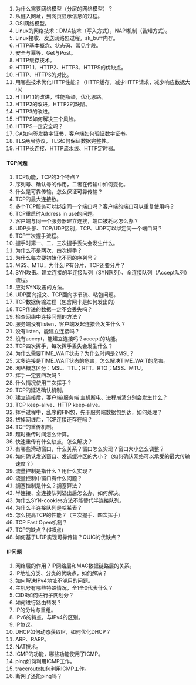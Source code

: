1. 为什么需要网络模型（分层的网络模型）？
2. 从键入网址，到网页显示信息的过程。
3. OSI网络模型。
4. Linux的网络技术：DMA技术（写入方式），NAPI机制（告知方式）。
5. Linux接收、发送网络包过程。sk_buff内存。
6. HTTP基本概念、状态码、常见字段。
7. 安全与幂等、Get与Post。
8. HTTP缓存技术。
9. HTTP1.1、HTTP2、HTTP3、HTTPS的优缺点。
10. HTTP、HTTPS的对比。
11. 用哪些技术优化HTTP性能？（HTTP缓存，减少HTTP请求，减少响应数据大小）
12. HTTP1.1的改进，性能瓶颈，优化思路。
13. HTTP2的改进，HTTP2的缺陷。
14. HTTP3的改进。
15. HTTPS如何解决三个风险。
16. HTTPS一定安全吗？
17. CA如何签发数字证书，客户端如何验证数字证书。
18. TLS两层协议，TLS如何保证数据完整性。
19. HTTP长连接、HTTP流水线、HTTP定时器。

#### TCP问题

1. TCP功能，TCP的3个特点？
2. 序列号、确认号的作用，二者在传输中如何变化。
3. 什么是可靠传输，怎么保证可靠传输？
4. TCP的最大连接数。
5. 多个TCP服务可以绑定同一个端口吗？客户端的端口可以重复使用吗？
6. TCP重启时Address in use的问题。
7. 客户端与同一个服务器建立连接，端口被耗尽怎么办？
8. UDP头部、TCP/UDP区别，TCP、UDP可以绑定同一个端口吗？
9. TCP三次握手流程。
10. 握手时第一、二、三次握手丢失会发生什么。
11. 为什么不是两次、四次握手？
12. 为什么每次要初始化不同的序列号？
13. MSS、MTU，为什么IP有分片，TCP还要分片？
14. SYN攻击。建立连接的半连接队列（SYN队列）、全连接队列（Accept队列）流程。
15. 应对SYN攻击的方法。
16. UDP面向报文、TCP面向字节流、粘包问题。
17. TCP数据传输过程（包含网卡是如何发出的）
18. TCP传递的数据一定不会丢失吗？
19. 检查网络中连接问题的方法？
20. 服务端没有listen，客户端发起连接会发生什么？
21. 没有listen，能建立连接吗？
22. 没有accept，能建立连接吗？accept的功能。
23. TCP四次挥手，每次挥手丢失会发生什么？
24. 为什么需要TIME_WAIT状态？为什么时间是2MSL？
25. 太多连接是TIME_WAIT状态的危害，怎么解决TIME_WAIT的危害。
26. 网络概念区分：MSL、TTL；RTT、RTO；MSS、MTU。
27. 挥手一定要四次吗？
28. 什么情况使用三次挥手？
29. TCP的延迟确认机制。
30. 建立连接后，客户端/服务端 主机断电、进程崩溃分别会发生什么？
31. TCP keep-alive、HTTP keep-alive。
32. 挥手过程中，乱序的FIN包，先于服务端数据包到达，如何处理？
33. 拔掉网线后，TCP连接还存在吗？
34. TCP的重传机制。
35. 超时重传时间怎么计算。
36. 快速重传有什么缺点，怎么解决？
37. 有哪些滑动窗口，什么关系？窗口怎么实现？窗口大小怎么调整？
38. 如何确认发送窗口、发送缓冲区的大小？（如何确认网络可以承受的最大传输速度？）
39. 流量控制是指什么？用什么实现？
40. 流量控制中窗口有什么问题？
41. 拥塞控制是什么？拥塞算法？
42. 半连接、全连接队列溢出后怎么办，如何解决。
43. 为什么SYN-cookies方法不能替代半连接队列。
44. 为什么半连接队列是哈希表？
45. 怎么提高TCP的性能？（三次握手、四次挥手）
46. TCP Fast Open机制？
47. TCP的缺点？(讲5点)
48. 如何基于UDP实现可靠传输？QUIC的优缺点？

#### IP问题

1. 网络层的作用？IP网络层和MAC数据链路层的关系。
2. IP地址分类、分类的优缺点，如何解决？
3. 如何解决IPv4地址不够用的问题。
4. 主机号有哪些特殊情况，全1全0代表什么？
5. CIDR如何进行子网划分？
6. 如何进行路由转发？
7. IP的分片与重组。
8. IPv6的特点，与IPv4的区别。
9. IP协议。
10. DHCP如何动态获取IP，如何优化DHCP？
11. ARP、RARP。
12. NAT技术。
13. ICMP的功能，哪些功能使用了ICMP。
14. ping如何利用ICMP工作。
15. traceroute如何利用ICMP工作。
16. 断网了还能ping吗？



